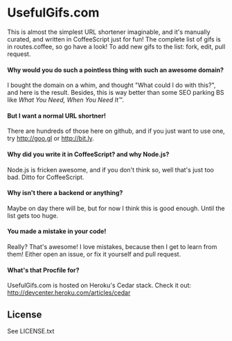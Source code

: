 # UsefulGifs.com

This is almost the simplest URL shortener imaginable, and it's manually curated, and written in CoffeeScript just for 
fun! The complete list of gifs is in routes.coffee, so go have a look! To add new gifs to the list: fork, edit, pull 
request.

#### Why would you do such a pointless thing with such an awesome domain?

I bought the domain on a whim, and thought "What could I do with this?", and here is the result. Besides, this is way 
better than some SEO parking BS like *What You Need, When You Need It™*.

#### But I want a normal URL shortner!

There are hundreds of those here on github, and if you just want to use one, try http://goo.gl or http://bit.ly.

#### Why did you write it in CoffeeScript? and why Node.js?

Node.js is fricken awesome, and if you don't think so, well that's just too bad. Ditto for CoffeeScript.

#### Why isn't there a backend or anything?

Maybe on day there will be, but for now I think this is good enough. Until the list gets too huge.

#### You made a mistake in your code!

Really? That's awesome! I love mistakes, because then I get to learn from them! Either open an issue, or fix it 
yourself and pull request.

#### What's that Procfile for?

UsefulGifs.com is hosted on Heroku's Cedar stack. Check it out: http://devcenter.heroku.com/articles/cedar

## License

See LICENSE.txt
